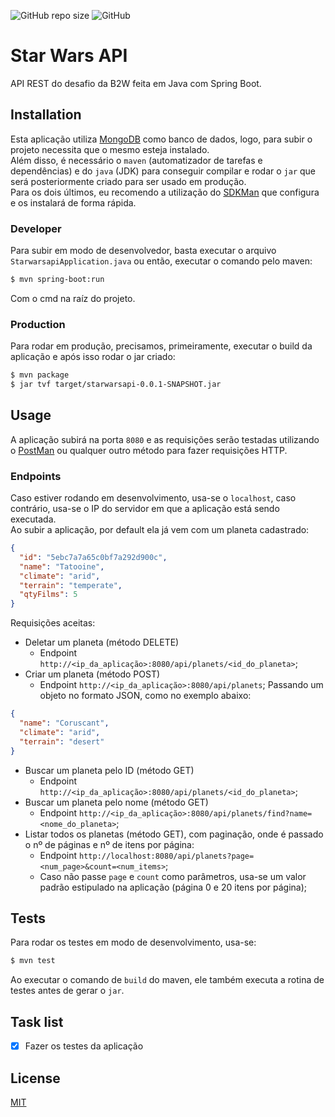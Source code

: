 ![GitHub repo size](https://img.shields.io/github/repo-size/pedroBarata/starwars-api) ![GitHub](https://img.shields.io/github/license/pedroBarata/starwars-api) 
# Star Wars API

API REST do desafio da B2W feita em Java com Spring Boot.

## Installation
  
Esta aplicação utiliza [MongoDB](https://www.mongodb.com/) como banco de dados, 
logo, para subir o projeto necessita que o mesmo esteja instalado.  
    Além disso, é necessário o `maven` (automatizador de tarefas e dependências) 
e do `java` (JDK) para conseguir compilar e rodar o `jar` que será posteriormente criado para ser usado em produção.  
    Para os dois últimos, eu recomendo a utilização do [SDKMan](https://sdkman.io/) 
que configura e os instalará de forma rápida.

### Developer
Para subir em modo de desenvolvedor, basta executar o arquivo ```StarwarsapiApplication.java``` 
ou então, executar o comando pelo maven:
```bash
$ mvn spring-boot:run
```
Com o cmd na raíz do projeto.

### Production
Para rodar em produção, precisamos, primeiramente, executar o build da aplicação 
e após isso rodar o jar criado:
```bash
$ mvn package
$ jar tvf target/starwarsapi-0.0.1-SNAPSHOT.jar
```

## Usage
A aplicação subirá na porta `8080` e as requisições serão testadas utilizando o [PostMan](https://www.postman.com/) 
ou qualquer outro método para fazer requisições HTTP.

### Endpoints
Caso estiver rodando em desenvolvimento, usa-se o `localhost`, caso contrário, 
usa-se o IP do servidor em que a aplicação está sendo executada.  
Ao subir a aplicação, por default ela já vem com um planeta cadastrado:

 ```json
 {
   "id": "5ebc7a7a65c0bf7a292d900c",
   "name": "Tatooine",
   "climate": "arid", 
   "terrain": "temperate",
   "qtyFilms": 5
 }
 ```

Requisições aceitas: 
* Deletar um planeta (método DELETE)
    * Endpoint `http://<ip_da_aplicação>:8080/api/planets/<id_do_planeta>`;
* Criar um planeta (método POST)
    * Endpoint `http://<ip_da_aplicação>:8080/api/planets`;
     Passando um objeto no formato JSON, como no exemplo abaixo:
   
 ```json
 {
   "name": "Coruscant",
   "climate": "arid", 
   "terrain": "desert"
 }
 ```

* Buscar um planeta pelo ID (método GET)
    * Endpoint `http://<ip_da_aplicação>:8080/api/planets/<id_do_planeta>`;
* Buscar um planeta pelo nome (método GET)
    * Endpoint `http://<ip_da_aplicação>:8080/api/planets/find?name=<nome_do_planeta>`;
* Listar todos os planetas (método GET), com paginação, onde é passado o nº de páginas e nº de itens por página: 
    * Endpoint `http://localhost:8080/api/planets?page=<num_page>&count=<num_items>`;
    * Caso não passe `page` e `count` como parâmetros, usa-se um valor padrão estipulado na aplicação (página 0 e 20 itens por página);

## Tests
Para rodar os testes em modo de desenvolvimento, usa-se:
```bash
$ mvn test
```
Ao executar o comando de `build` do maven, ele também executa a rotina de testes antes de gerar o `jar`.

## Task list
* [x] Fazer os testes da aplicação

## License
[MIT](https://choosealicense.com/licenses/mit/)
